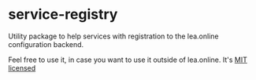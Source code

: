 # service-registry

Utility package to help services with registration to the lea.online 
configuration backend.

Feel free to use it, in case you want to use it outside of lea.online. It's
[MIT licensed](./LICENSE)
